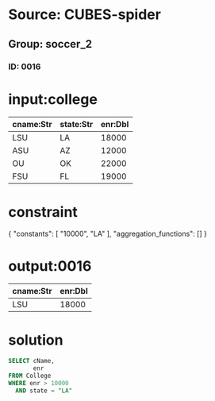 # Source: CUBES-spider
## Group: soccer_2
### ID: 0016

# input:college

| cname:Str | state:Str | enr:Dbl |
|---|---|---|
| LSU | LA | 18000 |
| ASU | AZ | 12000 |
| OU | OK | 22000 |
| FSU | FL | 19000 |

# constraint

{
  "constants": [
    "10000",
    "LA"
  ],
  "aggregation_functions": []
}

# output:0016

| cname:Str | enr:Dbl |
|---|---|
| LSU | 18000 |

# solution

```sql
SELECT cName,
       enr
FROM College
WHERE enr > 10000
  AND state = "LA"
```
